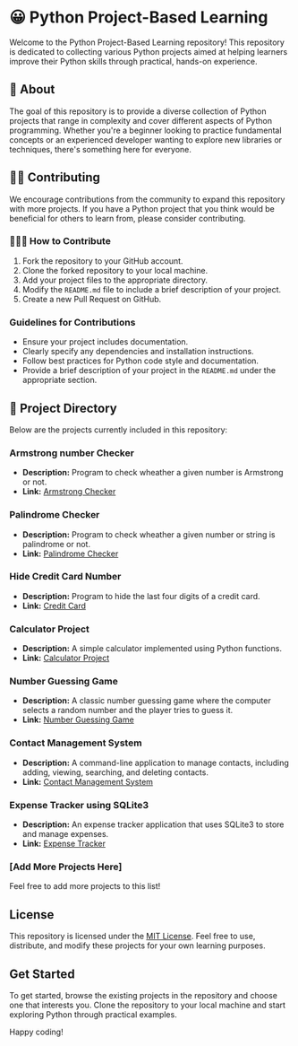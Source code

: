 # 😀 Python Project-Based Learning

Welcome to the Python Project-Based Learning repository! This repository is dedicated to collecting various Python projects aimed at helping learners improve their Python skills through practical, hands-on experience.

## 🔎 About

The goal of this repository is to provide a diverse collection of Python projects that range in complexity and cover different aspects of Python programming. Whether you're a beginner looking to practice fundamental concepts or an experienced developer wanting to explore new libraries or techniques, there's something here for everyone.

## 👷🏼 Contributing

We encourage contributions from the community to expand this repository with more projects. If you have a Python project that you think would be beneficial for others to learn from, please consider contributing.

### 👷🏼‍♂️ How to Contribute

1. Fork the repository to your GitHub account.
2. Clone the forked repository to your local machine.
3. Add your project files to the appropriate directory.
4. Modify the `README.md` file to include a brief description of your project.
5. Create a new Pull Request on GitHub.

### Guidelines for Contributions

- Ensure your project includes documentation.
- Clearly specify any dependencies and installation instructions.
- Follow best practices for Python code style and documentation.
- Provide a brief description of your project in the `README.md` under the appropriate section.

## 🚧 Project Directory

Below are the projects currently included in this repository:

### Armstrong number Checker

- **Description:** Program to check wheather a given number is Armstrong or not.
- **Link:** [Armstrong Checker](https://github.com/aa-sikkkk/PythonProjectBasedLearning/blob/main/armstrong.py)
  

### Palindrome Checker

- **Description:** Program to check wheather a given number or string is palindrome or not.
- **Link:** [Palindrome Checker](https://github.com/aa-sikkkk/PythonProjectBasedLearning/blob/main/palidromeChecker.py)

### Hide Credit Card Number

- **Description:** Program to hide the last four digits of a credit card.
- **Link:** [Credit Card](https://github.com/aa-sikkkk/PythonProjectBasedLearning/blob/main/creditCard.py)

### Calculator Project

- **Description:** A simple calculator implemented using Python functions.
- **Link:** [Calculator Project](https://github.com/aa-sikkkk/PythonProjectBasedLearning/blob/main/CalculatorpROJECT.py)

### Number Guessing Game

- **Description:** A classic number guessing game where the computer selects a random number and the player tries to guess it.
- **Link:** [Number Guessing Game](https://github.com/aa-sikkkk/PythonProjectBasedLearning/blob/main/NumberGuessingGame.py)

### Contact Management System

- **Description:** A command-line application to manage contacts, including adding, viewing, searching, and deleting contacts.
- **Link:** [Contact Management System](https://github.com/aa-sikkkk/PythonProjectBasedLearning/blob/main/contact.py)

### Expense Tracker using SQLite3

- **Description:** An expense tracker application that uses SQLite3 to store and manage expenses.
- **Link:** [Expense Tracker](https://github.com/aa-sikkkk/PythonProjectBasedLearning/tree/main/ExpenseTracker)
  


### [Add More Projects Here]

Feel free to add more projects to this list!

## License

This repository is licensed under the [MIT License](./LICENSE.md). Feel free to use, distribute, and modify these projects for your own learning purposes.

## Get Started

To get started, browse the existing projects in the repository and choose one that interests you. Clone the repository to your local machine and start exploring Python through practical examples.

Happy coding!

